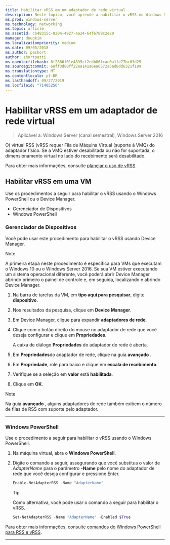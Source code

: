 ```yaml
---
title: Habilitar vRSS em um adaptador de rede virtual
description: Neste tópico, você aprende a habilitar o vRSS no Windows Server usando o Device Manager ou o Windows PowerShell.
ms.prod: windows-server
ms.technology: networking
ms.topic: article
ms.assetid: cb48315c-0204-4927-aa24-64f6789c2e20
manager: dougkim
ms.localizationpriority: medium
ms.date: 09/05/2018
ms.author: pashort
author: shortpatti
ms.openlocfilehash: 8f2886f01e4835cf2edb86fcae0a1fe77bc03d25
ms.sourcegitcommit: 6aff3d88ff22ea141a6ea6572a5ad8dd6321f199
ms.translationtype: MT
ms.contentlocale: pt-BR
ms.lasthandoff: 09/27/2019
ms.locfileid: "71405256"
---
```

# <a name="enable-vrss-on-a-virtual-network-adapter"></a>Habilitar vRSS em um adaptador de rede virtual

>Aplicável a: Windows Server (canal semestral), Windows Server 2016

O\) virtual RSS \(vRSS requer Fila de Máquina Virtual \(suporte à VMQ\) do adaptador físico. Se a VMQ estiver desabilitada ou não for suportada, o dimensionamento virtual no lado do recebimento será desabilitado. 

Para obter mais informações, consulte [planejar o uso de vRSS](vrss-plan.md).

## <a name="enable-vrss-on-a-vm"></a>Habilitar vRSS em uma VM
 
Use os procedimentos a seguir para habilitar o vRSS usando o Windows PowerShell ou o Device Manager.

-   Gerenciador de Dispositivos
-   Windows PowerShell
  
### <a name="device-manager"></a>Gerenciador de Dispositivos

Você pode usar este procedimento para habilitar o vRSS usando Device Manager.

>[!NOTE]
>A primeira etapa neste procedimento é específica para VMs que executam o Windows 10 ou o Windows Server 2016. Se sua VM estiver executando um sistema operacional diferente, você poderá abrir Device Manager abrindo primeiro o painel de controle e, em seguida, localizando e abrindo Device Manager.
  
1.  Na barra de tarefas da VM, em **tipo aqui para pesquisar**, digite **dispositivo**. 

2.  Nos resultados da pesquisa, clique em **Device Manager**.

3.  Em Device Manager, clique para expandir **adaptadores de rede**. 

4.  Clique com o botão direito do mouse no adaptador de rede que você deseja configurar e clique em **Propriedades**.<p>A caixa de diálogo **Propriedades** do adaptador de rede é aberta.

5.  Em **Propriedades**do adaptador de rede, clique na guia **avançado** . 

6.  Em **Propriedade**, role para baixo e clique em **escala de recebimento**. 

7.  Verifique se a seleção em **valor** está **habilitada**. 

8.  Clique em **OK**.
  
> [!NOTE]
> Na guia **avançado** , alguns adaptadores de rede também exibem o número de filas de RSS com suporte pelo adaptador.

---

### <a name="windows-powershell"></a>Windows PowerShell

Use o procedimento a seguir para habilitar o vRSS usando o Windows PowerShell.

1. Na máquina virtual, abra o **Windows PowerShell**.

2. Digite o comando a seguir, assegurando que você substitua o valor de *AdapterName* para o parâmetro **-Name** pelo nome do adaptador de rede que você deseja configurar e pressione Enter. 
  
   ```PowerShell
   Enable-NetAdapterRSS -Name "AdapterName"
   ```

   >[!TIP]
   >Como alternativa, você pode usar o comando a seguir para habilitar o vRSS.
   >```PowerShell
   >Set-NetAdapterRSS -Name "AdapterName" -Enabled $True  
   >```

Para obter mais informações, consulte [comandos do Windows PowerShell para RSS e vRSS](vrss-wps.md).

---